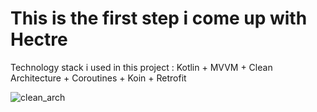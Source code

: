 # This is the first step i come up with Hectre
Technology stack i used in this project : 
Kotlin + MVVM + Clean Architecture + Coroutines + Koin + Retrofit 


![clean_arch](https://user-images.githubusercontent.com/16275912/169285542-65ebe259-d333-4549-975d-e1b189fc5f3e.png)



